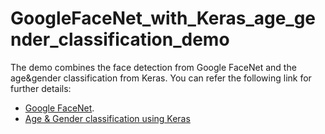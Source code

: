 # GoogleFaceNet_with_Keras_age_gender_classification_demo

The demo combines the face detection from Google FaceNet and the age&gender classification from Keras. 
You can refer the following link for further details:
* [Google FaceNet](https://github.com/davidsandberg/facenet).
* [Age & Gender classification using Keras](https://github.com/yu4u/age-gender-estimation)

